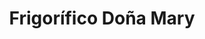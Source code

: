 ---
title: "Frigorífico Doña Mary"
url: /yantzaza-zamora-chinchipe/frigorifico-dona-mary/
shop: carnicero
---